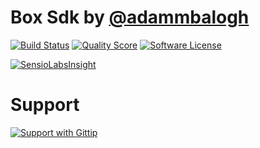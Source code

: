 # Box Sdk by [@adammbalogh](http://twitter.com/adammbalogh)

[![Build Status](https://img.shields.io/travis/adammbalogh/box-php-sdk/master.svg?style=flat)](https://travis-ci.org/adammbalogh/box-php-sdk)
[![Quality Score](https://img.shields.io/scrutinizer/g/adammbalogh/box-php-sdk.svg?style=flat)](https://scrutinizer-ci.com/g/adammbalogh/box-php-sdk)
[![Software License](https://img.shields.io/badge/license-MIT-blue.svg?style=flat)](LICENSE)

[![SensioLabsInsight](https://insight.sensiolabs.com/projects/5cde6ee7-5002-43b5-beb7-df12fddc8c15/small.png)](https://insight.sensiolabs.com/projects/5cde6ee7-5002-43b5-beb7-df12fddc8c15)

# Support

[![Support with Gittip](http://img.shields.io/gittip/adammbalogh.svg?style=flat)](https://www.gittip.com/adammbalogh/)
